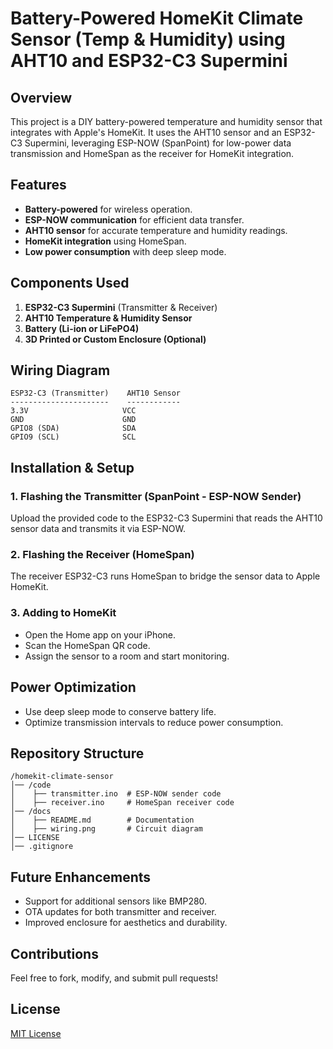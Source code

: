 # Battery-Powered HomeKit Climate Sensor (Temp & Humidity) using AHT10 and ESP32-C3 Supermini

## Overview
This project is a DIY battery-powered temperature and humidity sensor that integrates with Apple's HomeKit. It uses the AHT10 sensor and an ESP32-C3 Supermini, leveraging ESP-NOW (SpanPoint) for low-power data transmission and HomeSpan as the receiver for HomeKit integration.

## Features
- **Battery-powered** for wireless operation.
- **ESP-NOW communication** for efficient data transfer.
- **AHT10 sensor** for accurate temperature and humidity readings.
- **HomeKit integration** using HomeSpan.
- **Low power consumption** with deep sleep mode.

## Components Used
1. **ESP32-C3 Supermini** (Transmitter & Receiver)
2. **AHT10 Temperature & Humidity Sensor**
3. **Battery (Li-ion or LiFePO4)**
4. **3D Printed or Custom Enclosure (Optional)**

## Wiring Diagram
```
ESP32-C3 (Transmitter)    AHT10 Sensor
----------------------    ------------
3.3V                     VCC
GND                      GND
GPIO8 (SDA)              SDA
GPIO9 (SCL)              SCL
```

## Installation & Setup
### 1. Flashing the Transmitter (SpanPoint - ESP-NOW Sender)
Upload the provided code to the ESP32-C3 Supermini that reads the AHT10 sensor data and transmits it via ESP-NOW.

### 2. Flashing the Receiver (HomeSpan)
The receiver ESP32-C3 runs HomeSpan to bridge the sensor data to Apple HomeKit.

### 3. Adding to HomeKit
- Open the Home app on your iPhone.
- Scan the HomeSpan QR code.
- Assign the sensor to a room and start monitoring.

## Power Optimization
- Use deep sleep mode to conserve battery life.
- Optimize transmission intervals to reduce power consumption.

## Repository Structure
```
/homekit-climate-sensor
│── /code
│    ├── transmitter.ino  # ESP-NOW sender code
│    ├── receiver.ino     # HomeSpan receiver code
│── /docs
│    ├── README.md        # Documentation
│    ├── wiring.png       # Circuit diagram
│── LICENSE
│── .gitignore
```

## Future Enhancements
- Support for additional sensors like BMP280.
- OTA updates for both transmitter and receiver.
- Improved enclosure for aesthetics and durability.

## Contributions
Feel free to fork, modify, and submit pull requests!

## License
[MIT License](LICENSE)
